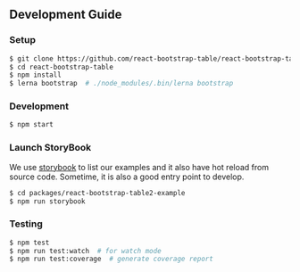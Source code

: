 ## Development Guide

### Setup
```bash
$ git clone https://github.com/react-bootstrap-table/react-bootstrap-table2.git
$ cd react-bootstrap-table
$ npm install
$ lerna bootstrap  # ./node_modules/.bin/lerna bootstrap
```
### Development
```bash
$ npm start
```

### Launch StoryBook
We use [storybook](https://storybook.js.org/) to list our examples and it also have hot reload from source code. Sometime, it is also a good entry point to develop.

```bash
$ cd packages/react-bootstrap-table2-example
$ npm run storybook
```

### Testing
```bash
$ npm test
$ npm run test:watch  # for watch mode
$ npm run test:coverage  # generate coverage report
```